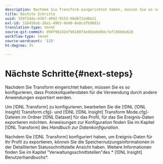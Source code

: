 ```yaml
---
description: Nachdem Sie Transform eingerichtet haben, müssen Sie es so konfigurieren, dass Protokollquellendaten für die Verwendung durch andere Anwendungen exportiert werden.
title: Nächste Schritte
uuid: 359f24da-6367-4992-9153-66d872ed6b21
exl-id: 316458ab-26a1-4963-9e90-8e8cd7b9881c
translation-type: tm+mt
source-git-commit: d9df90242ef96188f4e4b5e6d04cfef196b0a628
workflow-type: tm+mt
source-wordcount: '115'
ht-degree: 3%

---
```


# Nächste Schritte{#next-steps}

Nachdem Sie Transform eingerichtet haben, müssen Sie es so konfigurieren, dass Protokollquellendaten für die Verwendung durch andere Anwendungen exportiert werden.

Um [!DNL Transform] zu konfigurieren, bearbeiten Sie die [!DNL [!DNL Insight] Transform.cfg]- und [!DNL [!DNL Insight] Transform Mode.cfg]-Dateien im Ordner [!DNL Dataset] für das Profil, für das Sie Ereignis-Daten exportieren möchten. Anweisungen zur Konfiguration finden Sie im Kapitel [!DNL Transform] des *Handbuch zur Datenkonfiguration*.

Nachdem Sie [!DNL Transform] konfiguriert haben, um Ereignis-Daten für Ihr Profil zu exportieren, können Sie die Speichernutzungsinformationen in der Detaillierten Statusschnittstelle Ansicht haben. Weitere Informationen finden Sie im Kapitel &quot;Verwaltungsschnittstellen&quot;des * [!DNL Insight] Benutzerhandbuchs*.
